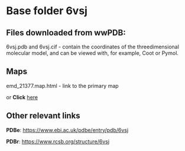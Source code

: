# Base folder 6vsj

## Files downloaded from wwPDB:

6vsj.pdb and 6vsj.cif - contain the coordinates of the threedimensional molecular model, and can be viewed with, for example, Coot or Pymol.

## Maps

emd_21377.map.html - link to the primary map 

or **Click** [here](AHTMLA) 

## Other relevant links 
**PDBe**:  https://www.ebi.ac.uk/pdbe/entry/pdb/6vsj
 
**PDBr**: https://www.rcsb.org/structure/6vsj 
